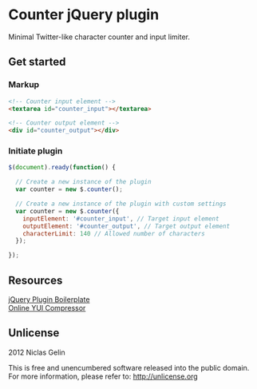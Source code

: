 # Counter jQuery plugin

Minimal Twitter-like character counter and input limiter.

## Get started

### Markup

```html
<!-- Counter input element -->
<textarea id="counter_input"></textarea>

<!-- Counter output element -->
<div id="counter_output"></div>
```

### Initiate plugin

```javascript
$(document).ready(function() {

  // Create a new instance of the plugin
  var counter = new $.counter();

  // Create a new instance of the plugin with custom settings
  var counter = new $.counter({
    inputElement: '#counter_input', // Target input element
    outputElement: '#counter_output', // Target output element
    characterLimit: 140 // Allowed number of characters
  });

});
```

## Resources

[jQuery Plugin Boilerplate](https://github.com/niclasgelin/jquery-plugin-boilerplate)<br>
[Online YUI Compressor](http://www.refresh-sf.com/yui/)

## Unlicense

2012 Niclas Gelin

This is free and unencumbered software released into the public domain.<br>
For more information, please refer to: http://unlicense.org
